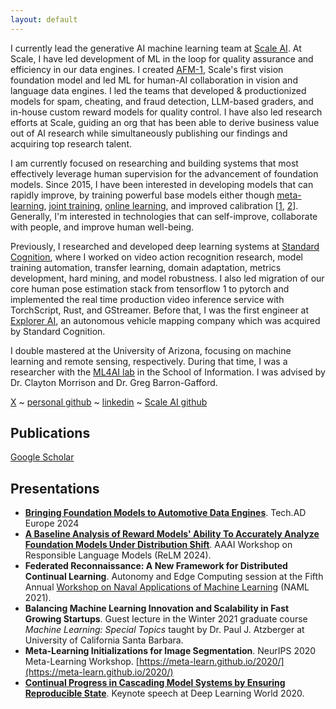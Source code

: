 ```yaml
---
layout: default
---
```


I currently lead the generative AI machine learning team at [Scale AI](https://scale.com/). At Scale, I have led development of ML in the loop for quality assurance and efficiency in our data engines. I created [AFM-1](https://scale.com/blog/afm1), Scale's first vision foundation model and led ML for human-AI collaboration in vision and language data engines. I led the teams that developed & productionized models for spam, cheating, and fraud detection, LLM-based graders, and in-house custom reward models for quality control. I have also led research efforts at Scale, guiding an org that has been able to derive business value out of AI research while simultaneously publishing our findings and acquiring top research talent.

I am currently focused on researching and building systems that most effectively leverage human supervision for the advancement of foundation models. Since 2015, I have been interested in developing models that can rapidly improve, by training powerful base models either though [meta-learning](https://meta-learn.github.io/2020/papers/44_paper.pdf), [joint training](https://scale.com/blog/afm1), [online learning](https://neurips2021workshopfl.github.io/NFFL-2021/papers/2021/Hendryx2021.pdf), and improved calibration [[1](https://arxiv.org/abs/2311.14743), [2](https://arxiv.org/abs/2401.12129)]. Generally, I'm interested in technologies that can self-improve, collaborate with people, and improve human well-being.

Previously, I researched and developed deep learning systems at [Standard Cognition](https://standard.ai/), where I worked on video action recognition research, model training automation, transfer learning, domain adaptation, metrics development, hard mining, and model robustness. I also led migration of our core human pose estimation stack from tensorflow 1 to pytorch and implemented the real time production video inference service with TorchScript, Rust, and GStreamer. Before that, I was the first engineer at [Explorer AI](https://www.crunchbase.com/organization/explorer-ai), an autonomous vehicle mapping company which was acquired by Standard Cognition.

I double mastered at the University of Arizona, focusing on machine learning and remote sensing, respectively. During that time, I was a researcher with the [ML4AI lab](https://ml4ai.github.io/) in the School of Information. I was advised by Dr. Clayton Morrison and Dr. Greg Barron-Gafford.

[//]: # "[Curriculum vitae](./assets/Sean_Hendryx_CV.pdf)"
[X](https://x.com/SeanHendryx) ~ [personal github](https://github.com/SMHendryx) ~ [linkedin](https://www.linkedin.com/in/sean-hendryx-43894056/) ~ [Scale AI github](https://github.com/hendryx-scale)



## Publications
[Google Scholar](https://scholar.google.com/citations?view_op=list_works&hl=en&hl=en&user=BFyfAV4AAAAJ&sortby=pubdate)

## Presentations
 - **[Bringing Foundation Models to Automotive Data Engines](https://www.autonomous-driving-berlin.com/)**. Tech.AD Europe 2024
 - **[A Baseline Analysis of Reward Models' Ability To Accurately Analyze Foundation Models Under Distribution Shift](https://sites.google.com/vectorinstitute.ai/relm2024/home?authuser=0)**. AAAI Workshop on Responsible Language Models (ReLM 2024).
 - **Federated Reconnaissance: A New Framework for Distributed Continual Learning**. Autonomy and Edge Computing session at the Fifth Annual [Workshop on Naval Applications of Machine Learning](https://sites.google.com/go.spawar.navy.mil/naml) (NAML 2021).
 - **Balancing Machine Learning Innovation and Scalability in Fast Growing Startups**. Guest lecture in the Winter 2021 graduate course *Machine Learning: Special Topics* taught by Dr. Paul J. Atzberger at University of California Santa Barbara.
 - **Meta-Learning Initializations for Image Segmentation**. NeurIPS 2020 Meta-Learning Workshop. [https://meta-learn.github.io/2020/](https://meta-learn.github.io/2020/)
 - **[Continual Progress in Cascading Model Systems by Ensuring Reproducible State](https://www.deeplearningworld.com/las-vegas/2020/agenda/#session78711)**. Keynote speech at Deep Learning World 2020.
